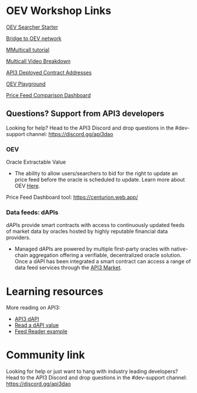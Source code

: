 # OEV Workshop Links

[OEV Searcher Starter](https://github.com/api3dao/oev-searcher-starter) 

[Bridge to OEV network](https://oev-network.bridge.caldera.xyz/) 

[MMulticall tutorial](https://github.com/api3-ecosystem/multicallexample?tab=readme-ov-file) 

[Multicall Video Breakdown](https://x.com/billyjitsu_/status/1787953683063521363) 

[API3 Deployed Contract Addresses](https://github.com/api3dao/contracts/blob/main/deployments/addresses.json) 

[OEV Playground](https://hiletmis.github.io/playgroev/)

[Price Feed Comparison Dashboard](https://centurion.web.app/)


## Questions? Support from API3 developers

Looking for help? Head to the API3 Discord and drop questions in the #dev-support channel: https://discord.gg/api3dao

### OEV
Oracle Extractable Value

- The ability to allow users/searchers to bid for the right to update an price feed before the oracle is scheduled to update.
Learn more about OEV [Here](https://docs.api3.org/reference/oev-network/).

Price Feed Dashboard tool: https://centurion.web.app/


### Data feeds: dAPIs
dAPIs provide smart contracts with access to continuously updated feeds of market data by oracles hosted by highly reputable financial data providers.

- Managed dAPIs are powered by multiple first-party oracles with native-chain aggregation offering a verifiable, decentralized oracle solution.
Once a dAPI has been integrated a smart contract can access a range of data feed services through the [API3 Market](https://market.api3.org/dapis).

# Learning resources 

More reading on API3:

- [API3 dAPI](https://docs.api3.org/guides/dapis/)
- [Read a dAPI value](https://docs.api3.org/guides/dapis/subscribing-to-dapis/)
- [Feed Reader example](https://github.com/api3-ecosystem/api3-dapi-workshop)




# Community link

Looking for help or just want to hang with industry leading developers? Head to the API3 Discord and drop questions in the #dev-support channel: https://discord.gg/api3dao


